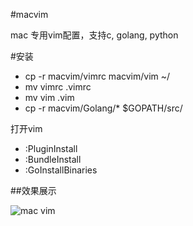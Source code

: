 #macvim

mac 专用vim配置，支持c, golang, python

#安装
* cp -r macvim/vimrc macvim/vim ~/
* mv vimrc .vimrc
* mv vim .vim
* cp -r macvim/Golang/* $GOPATH/src/

打开vim
* :PluginInstall
* :BundleInstall
* :GoInstallBinaries

##效果展示

![mac vim](http://i4.buimg.com/094e40d059dfe5e3.jpg "macvim")
